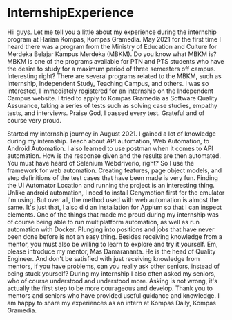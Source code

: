# InternshipExperience
Hii guys. Let me tell you a little about my experience during the internship program at Harian Kompas, Kompas Gramedia.
May 2021 for the first time I heard there was a program from the Ministry of Education and Culture for Merdeka Belajar Kampus Merdeka (MBKM). Do you know what MBKM is? MBKM is one of the programs available for PTN and PTS students who have the desire to study for a maximum period of three semesters off campus. Interesting right? There are several programs related to the MBKM, such as Internship, Independent Study, Teaching Campus, and others.
I was so interested, I immediately registered for an internship on the Independent Campus website. I tried to apply to Kompas Gramedia as Software Quality Assurance, taking a series of tests such as solving case studies, empathy tests, and interviews. Praise God, I passed every test. Grateful and of course very proud.

Started my internship journey in August 2021. I gained a lot of knowledge during my internship. Teach about API automation, Web Automation, to Android Automation. I also learned to use postman when it comes to API automation. How is the response given and the results are then automated.
You must have heard of Selenium Webdriverio, right? So I use the framework for web automation. Creating features, page object models, and step definitions of the test cases that have been made is very fun. Finding the UI Automator Location and running the project is an interesting thing. Unlike android automation, I need to install Genymotion first for the emulator I'm using. But over all, the method used with web automation is almost the same. It's just that, I also did an installation for Appium so that I can inspect elements. One of the things that made me proud during my internship was of course being able to run multiplatform automation, as well as run automation with Docker. Plunging into positions and jobs that have never been done before is not an easy thing. Besides receiving knowledge from a mentor, you must also be willing to learn to explore and try it yourself.
Em, please introduce my mentor, Mas Damarananta. He is the head of Quality Engineer.
And don't be satisfied with just receiving knowledge from mentors, if you have problems, can you really ask other seniors, instead of being stuck yourself?
During my internship I also often asked my seniors, who of course understood and understood more. Asking is not wrong, it's actually the first step to be more courageous and develop. Thank you to mentors and seniors who have provided useful guidance and knowledge.
I am happy to share my experiences as an intern at Kompas Daily, Kompas Gramedia.
